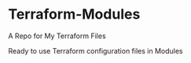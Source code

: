 # Terraform-Modules
A Repo for My Terraform Files

Ready to use Terraform configuration files in Modules

